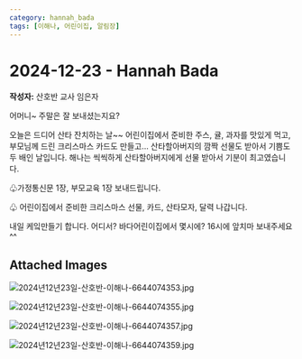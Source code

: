 ```yaml
---
category: hannah_bada
tags: [이해나, 어린이집, 알림장]
---
```


# 2024-12-23 - Hannah Bada

**작성자:** 산호반 교사 임은자  

어머니~  주말은 잘 보내셨는지요?

오늘은 드디어 산타 잔치하는 날~~
어린이집에서 준비한 주스, 귤,  과자를 맛있게 먹고,  부모님께 드린 크리스마스 카드도 만들고...
산타할아버지의 깜짝 선물도 받아서 기쁨도 두 배인 날입니다.
해나는 씩씩하게 산타할아버지에게 선물 받아서 기분이 최고였습니다.

♧가정통신문 1장, 부모교육 1장 보내드립니다.

♧ 어린이집에서 준비한 크리스마스 선물, 카드, 산타모자, 달력 나갑니다.

내일 케잌만들기 합니다. 
어디서? 바다어린이집에서
몇시에? 16시에
앞치마 보내주세요^^

## Attached Images
![2024년12년23일-산호반-이해나-6644074353.jpg](d:\Users\hannah\Downloads\kids\photo\2024년12년23일-산호반-이해나-6644074353.jpg)

![2024년12년23일-산호반-이해나-6644074355.jpg](d:\Users\hannah\Downloads\kids\photo\2024년12년23일-산호반-이해나-6644074355.jpg)

![2024년12년23일-산호반-이해나-6644074357.jpg](d:\Users\hannah\Downloads\kids\photo\2024년12년23일-산호반-이해나-6644074357.jpg)

![2024년12년23일-산호반-이해나-6644074359.jpg](d:\Users\hannah\Downloads\kids\photo\2024년12년23일-산호반-이해나-6644074359.jpg)

